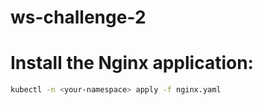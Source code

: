 # ws-challenge-2

# Install the Nginx application:

```bash
kubectl -n <your-namespace> apply -f nginx.yaml
```
